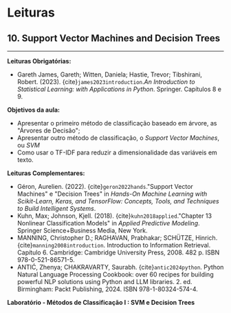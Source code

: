 # Leituras

## 10. Support Vector Machines and Decision Trees  
___

**Leituras Obrigatórias:**  
- Gareth James, Gareth; Witten, Daniela; Hastie, Trevor; Tibshirani, Robert. (2023). {cite}`james2023introduction`.*An Introduction to Statistical Learning: with Applications in Python*. Springer. Capítulos 8 e 9.  


**Objetivos da aula:**  
- Apresentar o primeiro método de classificação baseado em árvore, as "Árvores de Decisão";
- Apresentar outro método de classificação, o *Support Vector Machines*, ou *SVM*
- Como usar o TF-IDF para reduzir a dimensionalidade das variáveis em texto.  


**Leituras Complementares:**

- Géron, Aurelien. (2022). {cite}`geron2022hands`."Support Vector Machines" e "Decision Trees" in *Hands-On Machine Learning with Scikit-Learn, Keras, and TensorFlow: Concepts, Tools, and Techniques to Build Intelligent Systems*.  
- Kuhn, Max; Johnson, Kjell. (2018). {cite}`kuhn2018applied`."Chapter 13 Nonlinear Classification Models" in *Applied Predictive Modeling*. Springer Science+Business Media, New York.  
- MANNING, Christopher D.; RAGHAVAN, Prabhakar; SCHÜTZE, Hinrich. {cite}`manning2008introduction`. Introduction to Information Retrieval. Capítulo 6. Cambridge: Cambridge University Press, 2008. 482 p. ISBN 978-0-521-86571-5.
- ANTIĆ, Zhenya; CHAKRAVARTY, Saurabh. {cite}`antic2024python`. Python Natural Language Processing Cookbook: over 60 recipes for building powerful NLP solutions using Python and LLM libraries. 2. ed. Birmingham: Packt Publishing, 2024. ISBN 978-1-80324-574-4.



**Laboratório - Métodos de Classificação I : SVM e Decision Trees**  






